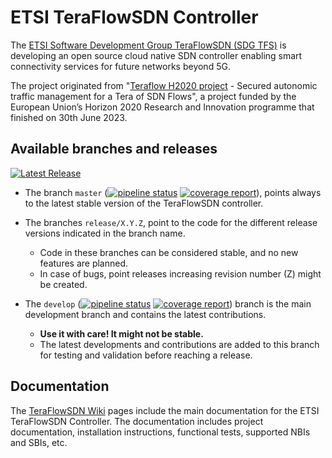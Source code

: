 # ETSI TeraFlowSDN Controller

The [ETSI Software Development Group TeraFlowSDN (SDG TFS)](https://tfs.etsi.org/) is developing an open source cloud native SDN controller enabling smart connectivity services for future networks beyond 5G.

The project originated from "[Teraflow H2020 project](https://teraflow-h2020.eu/) - Secured autonomic traffic management for a Tera of SDN Flows", a project funded by the European Union’s Horizon 2020 Research and Innovation programme that finished on 30th June 2023.


## Available branches and releases

[![Latest Release](https://labs.etsi.org/rep/tfs/controller/-/badges/release.svg)](https://labs.etsi.org/rep/tfs/controller/-/releases)

- The branch `master` ([![pipeline status](https://labs.etsi.org/rep/tfs/controller/badges/master/pipeline.svg)](https://labs.etsi.org/rep/tfs/controller/-/commits/master) [![coverage report](https://labs.etsi.org/rep/tfs/controller/badges/master/coverage.svg)](https://labs.etsi.org/rep/tfs/controller/-/commits/master)), points always to the latest stable version of the TeraFlowSDN controller.

- The branches `release/X.Y.Z`, point to the code for the different release versions indicated in the branch name.
  - Code in these branches can be considered stable, and no new features are planned.
  - In case of bugs, point releases increasing revision number (Z) might be created.

- The `develop` ([![pipeline status](https://labs.etsi.org/rep/tfs/controller/badges/develop/pipeline.svg)](https://labs.etsi.org/rep/tfs/controller/-/commits/develop) [![coverage report](https://labs.etsi.org/rep/tfs/controller/badges/develop/coverage.svg)](https://labs.etsi.org/rep/tfs/controller/-/commits/develop)) branch is the main development branch and contains the latest contributions.
  - **Use it with care! It might not be stable.**
  - The latest developments and contributions are added to this branch for testing and validation before reaching a release.


## Documentation
The [TeraFlowSDN Wiki](https://labs.etsi.org/rep/tfs/controller/-/wikis/home) pages include the main documentation for the ETSI TeraFlowSDN Controller.
The documentation includes project documentation, installation instructions, functional tests, supported NBIs and SBIs, etc.
